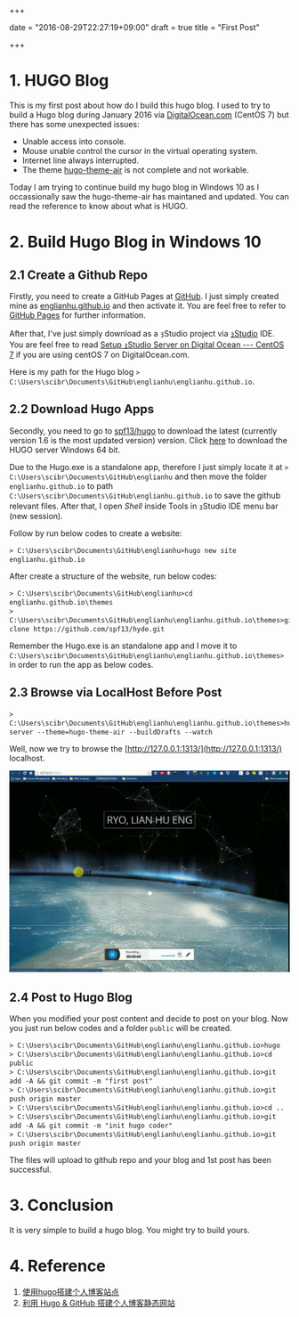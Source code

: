 +++

date = "2016-08-29T22:27:19+09:00"
draft = true
title = "First Post"

+++

# 1. HUGO Blog

  This is my first post about how do I build this hugo blog. I used to try to build a Hugo blog during January 2016 via [DigitalOcean.com](https://m.do.co/c/aabb124120d0) (CentOS 7) but there has some unexpected issues:
  
  - Unable access into console.
  - Mouse unable control the cursor in the virtual operating system.
  - Internet line always interrupted.
  - The theme [hugo-theme-air](https://github.com/syui/hugo-theme-air) is not complete and not workable.

  Today I am trying to continue build my hugo blog in Windows 10 as I occassionally saw the hugo-theme-air has maintaned and updated. You can read the reference to know about what is HUGO.
  
# 2. Build Hugo Blog in Windows 10

## 2.1 Create a Github Repo

  Firstly, you need to create a GitHub Pages at [GitHub](https://github.com). I just simply created mine as [englianhu.github.io](https://github.com/englianhu/englianhu.github.io) and then activate it. You are feel free to refer to [GitHub Pages](https://pages.github.com/) for further information.

  After that, I've just simply download as a ｮStudio project via [ｮStudio](http://www.rstudio.com) IDE. You are feel free to read [Setup ｮStudio Server on Digital Ocean --- CentOS 7](https://github.com/scibrokes/setup-rstudio-server) if you are using centOS 7 on DigitalOcean.com.

  Here is my path for the Hugo blog `> C:\Users\scibr\Documents\GitHub\englianhu\englianhu.github.io`.

## 2.2 Download Hugo Apps

  Secondly, you need to go to [spf13/hugo](https://github.com/spf13/hugo/releases) to download the latest (currently version 1.6 is the most updated version) version. Click [here](https://github.com/spf13/hugo/releases/download/v0.16/hugo_0.16_windows-64bit.zip) to download the HUGO server Windows 64 bit.
  
  Due to the Hugo.exe is a standalone app, therefore I just simply locate it at `> C:\Users\scibr\Documents\GitHub\englianhu` and then move the folder `englianhu.github.io` to path `C:\Users\scibr\Documents\GitHub\englianhu.github.io` to save the github relevant files. After that, I open *Shell* inside Tools in ｮStudio IDE menu bar (new session).
  
  Follow by run below codes to create a website:
  
```
> C:\Users\scibr\Documents\GitHub\englianhu>hugo new site englianhu.github.io
```
  
  After create a structure of the website, run below codes:

```
> C:\Users\scibr\Documents\GitHub\englianhu>cd englianhu.github.io\themes
> C:\Users\scibr\Documents\GitHub\englianhu\englianhu.github.io\themes>git clone https://github.com/spf13/hyde.git
```

  Remember the Hugo.exe is an standalone app and I move it to `C:\Users\scibr\Documents\GitHub\englianhu\englianhu.github.io\themes>` in order to run the app as below codes.

## 2.3 Browse via LocalHost Before Post

```
> C:\Users\scibr\Documents\GitHub\englianhu\englianhu.github.io\themes>hugo server --theme=hugo-theme-air --buildDrafts --watch
```
  
  Well, now we try to browse the [http://127.0.0.1:1313/](http://127.0.0.1:1313/) localhost.
  
![*figure 2.3.1 : Hugo blog layout*](figure/20160829_231729.gif)

## 2.4 Post to Hugo Blog

  When you modified your post content and decide to post on your blog. Now you just run below codes and a folder `public` will be created.

```
> C:\Users\scibr\Documents\GitHub\englianhu\englianhu.github.io>hugo
> C:\Users\scibr\Documents\GitHub\englianhu\englianhu.github.io>cd public
> C:\Users\scibr\Documents\GitHub\englianhu\englianhu.github.io>git add -A && git commit -m "first post"
> C:\Users\scibr\Documents\GitHub\englianhu\englianhu.github.io>git push origin master
> C:\Users\scibr\Documents\GitHub\englianhu\englianhu.github.io>cd ..
> C:\Users\scibr\Documents\GitHub\englianhu\englianhu.github.io>git add -A && git commit -m "init hugo coder"
> C:\Users\scibr\Documents\GitHub\englianhu\englianhu.github.io>git push origin master
```

  The files will upload to github repo and your blog and 1st post has been successful.

# 3. Conclusion

  It is very simple to build a hugo blog. You might try to build yours.

# 4. Reference

1. [使用hugo搭建个人博客站点](http://blog.coderzh.com/2015/08/29/hugo/)
2. [利用 Hugo & GitHub 搭建个人博客静态网站](http://blog.bpcoder.com/2015/12/hugo-create-blog/)

